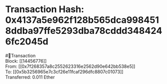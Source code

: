 
Transaction Hash: 0x4137a5e962f128b565dca9984518ddba97ffe5293dba78cddd3484246fc2045d
====================================================================================
  
#💸Transaction  
Block: [[14456776]]  
From: [[0x7f268357a8c2552623316e2562d90e642bb538e5]]  
To: [[0x5b3256965e7c3cf26e11fcaf296dfc8807c01073]]  
Transferred: 0.011 Ether